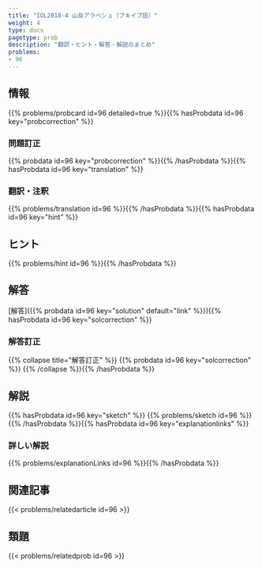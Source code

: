 ```yaml
---
title: "IOL2018-4 山岳アラペシュ（ブキイプ語）"
weight: 4
type: docs
pagetype: prob
description: "翻訳・ヒント・解答・解説のまとめ"
problems: 
- 96
---
```


## 情報

{{% problems/probcard id=96 detailed=true %}}{{% hasProbdata id=96 key="probcorrection" %}}

### 問題訂正

{{% probdata id=96 key="probcorrection" %}}{{% /hasProbdata %}}{{% hasProbdata id=96 key="translation" %}}

### 翻訳・注釈

{{% problems/translation id=96 %}}{{% /hasProbdata %}}{{% hasProbdata id=96 key="hint" %}}

## ヒント

{{% problems/hint id=96 %}}{{% /hasProbdata %}}

## 解答

[解答]({{% probdata id=96 key="solution" default="link" %}}){{% hasProbdata id=96 key="solcorrection" %}}

### 解答訂正

{{% collapse title="解答訂正" %}}
{{% probdata id=96 key="solcorrection" %}}
{{% /collapse %}}{{% /hasProbdata %}}

## 解説

{{% hasProbdata id=96 key="sketch" %}}
{{% problems/sketch id=96 %}}
{{% /hasProbdata %}}{{% hasProbdata id=96 key="explanationlinks" %}}

### 詳しい解説

{{% problems/explanationLinks id=96 %}}{{% /hasProbdata %}}

## 関連記事

{{< problems/relatedarticle id=96 >}}

## 類題

{{< problems/relatedprob id=96 >}}
